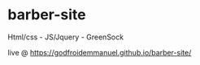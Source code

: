 # barber-site
Html/css - JS/Jquery - GreenSock

live @ https://godfroidemmanuel.github.io/barber-site/
